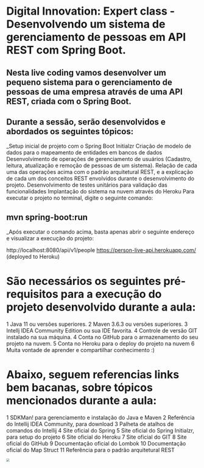 # Digital Innovation: Expert class - Desenvolvendo um sistema de gerenciamento de pessoas em API REST com Spring Boot.
## Nesta live coding vamos desenvolver um pequeno sistema para o gerenciamento de pessoas de uma empresa através de uma API REST, criada com o Spring Boot.

## Durante a sessão, serão desenvolvidos e abordados os seguintes tópicos:

_Setup inicial de projeto com o Spring Boot Initialzr
Criação de modelo de dados para o mapeamento de entidades em bancos de dados
Desenvolvimento de operações de gerenciamento de usuários (Cadastro, leitura, atualização e remoção de pessoas de um sistema).
Relação de cada uma das operações acima com o padrão arquitetural REST, e a explicação de cada um dos conceitos REST envolvidos durante o desenvolvimento do projeto.
Desenvolvimento de testes unitários para validação das funcionalidades
Implantação do sistema na nuvem através do Heroku
Para executar o projeto no terminal, digite o seguinte comando:

## mvn spring-boot:run 
_Após executar o comando acima, basta apenas abrir o seguinte endereço e visualizar a execução do projeto:

http://localhost:8080/api/v1/people
https://person-live-api.herokuapp.com/ (deployed to Heroku)

# São necessários os seguintes pré-requisitos para a execução do projeto desenvolvido durante a aula:

1 Java 11 ou versões superiores.
2 Maven 3.6.3 ou versões superiores.
3 Intellj IDEA Community Edition ou sua IDE favorita.
4 Controle de versão GIT instalado na sua máquina.
4 Conta no GitHub para o armazenamento do seu projeto na nuvem.
5 Conta no Heroku para o deploy do projeto na nuvem
6 Muita vontade de aprender e compartilhar conhecimento :)

# Abaixo, seguem referencias links bem bacanas, sobre tópicos mencionados durante a aula:

1 SDKMan! para gerenciamento e instalação do Java e Maven
2 Referência do Intellij IDEA Community, para download
3 Palheta de atalhos de comandos do Intellij
4 Site oficial do Spring
5 Site oficial do Spring Initialzr, para setup do projeto
6 Site oficial do Heroku
7 Site oficial do GIT
8 Site oficial do GitHub
9 Documentação oficial do Lombok
10 Documentação oficial do Map Struct
11 Referência para o padrão arquitetural REST

  <img src="C:\Users\José Luiz\Pictures\H2_db.png" style="zoom:50%;" /> 

